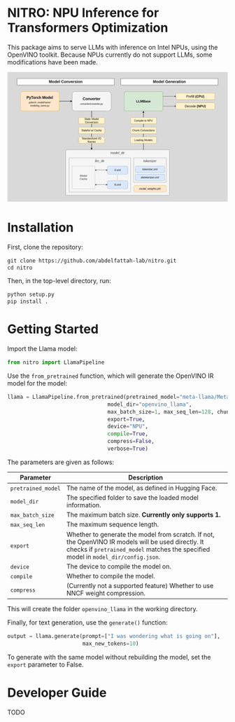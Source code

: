 # NITRO: NPU Inference for Transformers Optimization
This package aims to serve LLMs with inference on Intel NPUs, using the
OpenVINO toolkit. Because NPUs currently do not support LLMs, some modifications
have been made.

![NITRO Workflow](assets/readme-diagram.png)

# Installation

First, clone the repository:
```
git clone https://github.com/abdelfattah-lab/nitro.git
cd nitro
```
Then, in the top-level directory, run:
```
python setup.py
pip install .
```
# Getting Started

Import the Llama model:
```python
from nitro import LlamaPipeline
```
Use the `from_pretrained` function, which will generate the OpenVINO IR model for the model:
```python
llama = LlamaPipeline.from_pretrained(pretrained_model="meta-llama/Meta-LLama-3-8B",
                                model_dir="openvino_llama",
                                max_batch_size=1, max_seq_len=128, chunk_size=16,
                                export=True,
                                device="NPU",
                                compile=True,
                                compress=False,
                                verbose=True)
```
The parameters are given as follows:

| Parameter          | Description                                                                                         |
|--------------------|-----------------------------------------------------------------------------------------------------|
| `pretrained_model` | The name of the model, as defined in Hugging Face.                                                   |
| `model_dir`        | The specified folder to save the loaded model information.                                           |
| `max_batch_size`   | The maximum batch size. **Currently only supports 1.**                                               |
| `max_seq_len`      | The maximum sequence length.                                                                         |
| `export`           | Whether to generate the model from scratch. If not, the OpenVINO IR models will be used directly. It checks if `pretrained_model` matches the specified model in `model_dir/config.json`. |
| `device`           | The device to compile the model on.                                                                  |
| `compile`          | Whether to compile the model.                                                                        |
| `compress`         | (Currently not a supported feature) Whether to use NNCF weight compression.                         |

This will create the folder `openvino_llama` in the working directory.

Finally, for text generation, use the `generate()` function:
```python
output = llama.generate(prompt=["I was wondering what is going on"],
                        max_new_tokens=10)
```
To generate with the same model without rebuilding the model, set the `export` parameter to False.

# Developer Guide

TODO